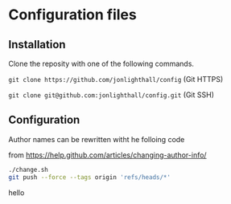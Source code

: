 # Configuration files

## Installation
Clone the reposity with one of the following commands.

`git clone https://github.com/jonlighthall/config` (Git HTTPS)

`git clone git@github.com:jonlighthall/config.git` (Git SSH)

## Configuration
Author names can be rewritten witht he folloing code

from <https://help.github.com/articles/changing-author-info/>

````bash
./change.sh
git push --force --tags origin 'refs/heads/*'
````
hello

